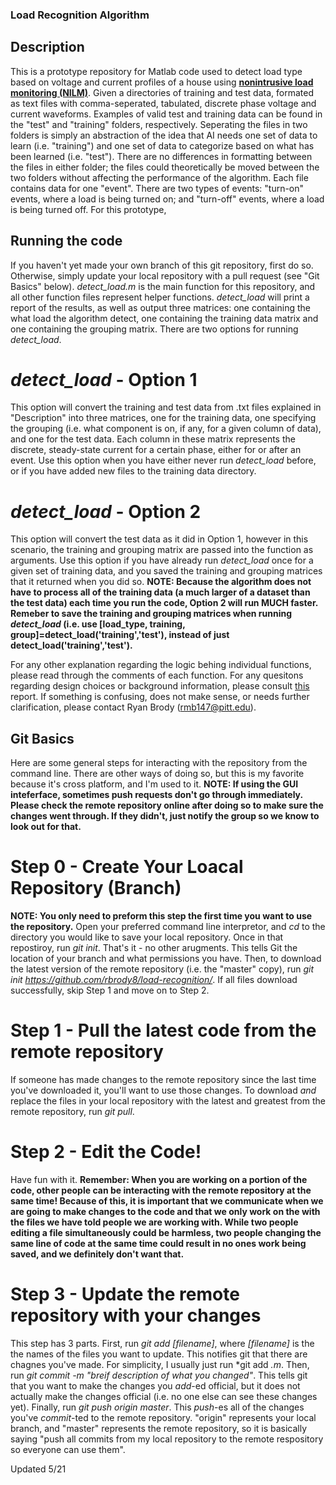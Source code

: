 ### Load Recognition Algorithm

## Description
This is a prototype repository for Matlab code used to detect load type based on voltage and current profiles of a house using **[nonintrusive load monitoring (NILM)](https://en.wikipedia.org/wiki/Nonintrusive_load_monitoring)**. Given a directories of training and test data, formated as text files with comma-seperated, tabulated, discrete phase voltage and current waveforms. Examples of valid test and training data can be found in the "test" and "training" folders, respectively. Seperating the files in two folders is simply an abstraction of the idea that AI needs one set of data to learn (i.e. "training") and one set of data to categorize based on what has been learned (i.e. "test"). There are no differences in formatting between the files in either folder; the files could theoretically be moved between the two folders without affecting the performance of the algorithm. Each file contains data for one "event". There are two types of events: "turn-on" events, where a load is being turned on; and "turn-off" events, where a load is being turned off. For this prototype, 

## Running the code
If you haven't yet made your own branch of this git repository, first do so. Otherwise, simply update your local repository with a pull request (see "Git Basics" below). *detect_load.m* is the main function for this repository, and all other function files represent helper functions. *detect_load* will print a report of the results, as well as output three matrices: one containing the what load the algorithm detect, one containing the training data matrix and one containing the grouping matrix. There are two options for running *detect_load*. 
# *detect_load* - Option 1
This option will convert the training and test data from .txt files explained in "Description" into three matrices, one for the training data, one specifying the grouping (i.e. what component is on, if any, for a given column of data), and one for the test data. Each column in these matrix represents the discrete, steady-state current for a certain phase, either for or after an event. 
Use this option when you have either never run *detect_load* before, or if you have added new files to the training data directory.
# *detect_load* - Option 2
This option will convert the test data as it did in Option 1, however in this scenario, the training and grouping matrix are passed into the function as arguments. Use this option if you have already run *detect_load* once for a given set of training data, and you saved the training and grouping matrices that it returned when you did so.
**NOTE: Because the algorithm does not have to process all of the training data (a much larger of a dataset than the test data) each time you run the code, Option 2 will run MUCH faster. Remeber to save the training and grouping matrices when running _detect_load_ (i.e. use [load_type, training, group]=detect_load('training','test'), instead of just detect_load('training','test').**

For any other explanation regarding the logic behing individual functions, please read through the comments of each function. For any quesitons regarding design choices or background information, please consult [this](https://pitt.app.box.com/file/293765512867) report. If something is confusing, does not make sense, or needs further clarification, please contact Ryan Brody (rmb147@pitt.edu).

## Git Basics
Here are some general steps for interacting with the repository from the command line. There are other ways of doing so, but this is my favorite because it's cross platform, and I'm used to it. **NOTE: If using the GUI inteferface, sometimes push requests don't go through immediately. Please check the remote repository online after doing so to make sure the changes went through. If they didn't, just notify the group so we know to look out for that.**
# Step 0 - Create Your Loacal Repository (Branch)
**NOTE: You only need to preform this step the first time you want to use the repository.**
Open your preferred command line interpretor, and *cd* to the directory you would like to save your local repository. Once in that repostiroy, run *git init*. That's it - no other arugments. This tells Git the location of your branch and what permissions you have. Then, to download the latest version of the remote repository (i.e. the "master" copy), run *git init https://github.com/rbrody8/load-recognition/*. If all files download successfully, skip Step 1 and move on to Step 2.
# Step 1 - Pull the latest code from the remote repository
If someone has made changes to the remote repository since the last time you've downloaded it, you'll want to use those changes. To download *and* replace the files in your local repository with the latest and greatest from the remote repository, run *git pull*. 
# Step 2 - Edit the Code!
Have fun with it.
**Remember: When you are working on a portion of the code, other people can be interacting with the remote repository at the same time! Because of this, it is important that we communicate when we are going to make changes to the code and that we only work on the with the files we have told people we are working with. While two people editing a file simultaneously could be harmless, two people changing the same line of code at the same time could result in no ones work being saved, and we definitely don't want that.**
# Step 3 - Update the remote repository with your changes
This step has 3 parts. First, run *git add [filename]*, where *[filename]* is the the names of the files you want to update. This notifies git that there are chagnes you've made. For simplicity, I usually just run *git add *.m*.
Then, run *git commit -m "breif description of what you changed"*. This tells git that you want to make the changes you *add*-ed official, but it does not actually make the changes official (i.e. no one else can see these changes yet). Finally, run *git push origin master*. This *push*-es all of the changes you've *commit*-ted to the remote repository. "origin" represents your local branch, and "master" represents the remote repository, so it is basically saying "push all commits from my local repository to the remote respository so everyone can use them".

Updated 5/21
